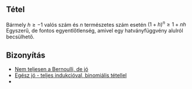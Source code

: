 ## Tétel
Bármely $h \geq -1$ valós szám és $n$ természetes szám esetén $(1+h)^n \geq 1+nh$
Egyszerű, de fontos egyentlőtlenség, amivel egy hatványfüggvény alulról becsülhető.

## Bizonyítás
- [Nem teljesen a Bernoulli, de jó](https://www.youtube.com/watch?v=S99KPwOZCHs&ab_channel=MathematicalVisualProofs)
- [Egész jó - teljes indukcióval, binomiális tétellel](https://www.youtube.com/watch?v=p6wwHnSpNno&ab_channel=SyberMathShorts)
- 